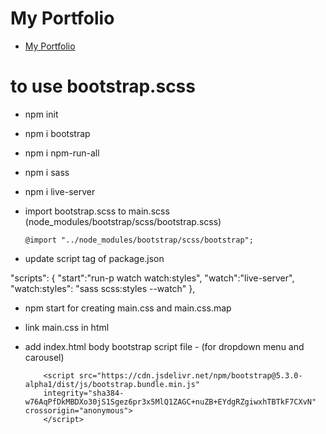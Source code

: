 # My Portfolio

- [My Portfolio](https://sbrycbc.github.io/my-portfolio/ "My Portfolio")

# to use bootstrap.scss

- npm init

- npm i bootstrap

- npm i npm-run-all

- npm i sass

- npm i live-server

- import bootstrap.scss to main.scss (node_modules/bootstrap/scss/bootstrap.scss)

      @import "../node_modules/bootstrap/scss/bootstrap";

- update script tag of package.json

"scripts": {
    "start":"run-p watch watch:styles",
    "watch":"live-server",
    "watch:styles": "sass scss:styles --watch"
  },

- npm start for creating main.css and main.css.map

- link main.css in html

- add index.html body bootstrap script file - (for dropdown menu and carousel)

          <script src="https://cdn.jsdelivr.net/npm/bootstrap@5.3.0-alpha1/dist/js/bootstrap.bundle.min.js" 
          integrity="sha384-w76AqPfDkMBDXo30jS1Sgez6pr3x5MlQ1ZAGC+nuZB+EYdgRZgiwxhTBTkF7CXvN" crossorigin="anonymous">
          </script>
